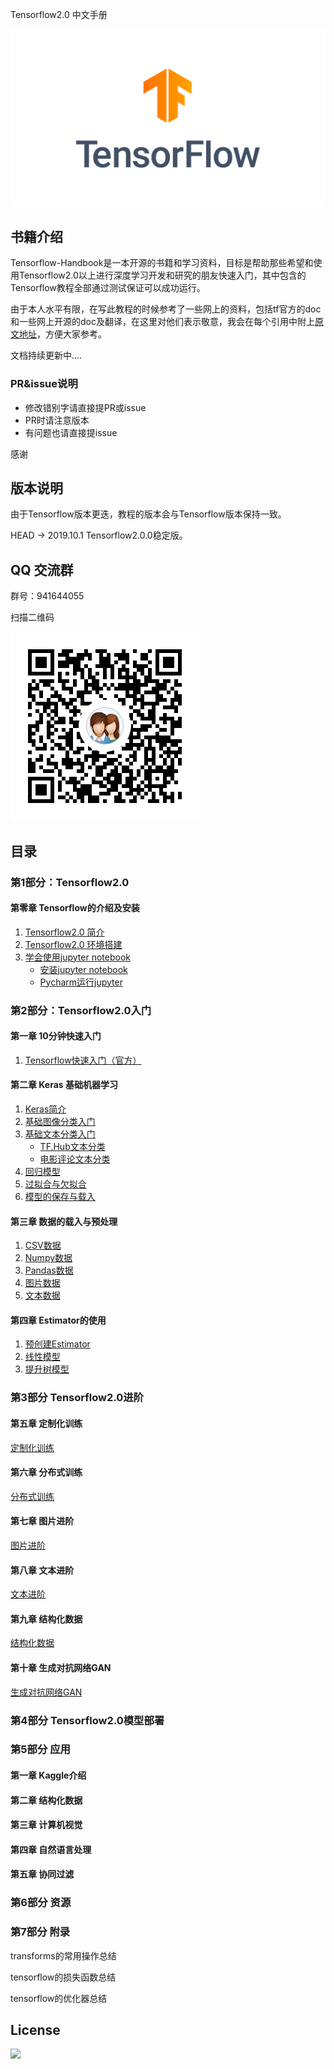 Tensorflow2.0 中文手册

<div align="center">
  <img src="./images/tensorflow.png">
</div>

## 书籍介绍

Tensorflow-Handbook是一本开源的书籍和学习资料，目标是帮助那些希望和使用Tensorflow2.0以上进行深度学习开发和研究的朋友快速入门，其中包含的Tensorflow教程全部通过测试保证可以成功运行。

由于本人水平有限，在写此教程的时候参考了一些网上的资料，包括tf官方的doc和一些网上开源的doc及翻译，在这里对他们表示敬意，我会在每个引用中附上[原文地址](./references.md)，方便大家参考。

文档持续更新中....

### PR&issue说明

- 修改错别字请直接提PR或issue
- PR时请注意版本
- 有问题也请直接提issue

感谢

## 版本说明

由于Tensorflow版本更迭，教程的版本会与Tensorflow版本保持一致。

HEAD -> 2019.10.1  Tensorflow2.0.0稳定版。

## QQ 交流群 

群号：941644055

扫描二维码

![QR1](./images/QR1.png) 

## 目录

### 第1部分：Tensorflow2.0

#### 第零章 Tensorflow的介绍及安装

1. [Tensorflow2.0 简介](chapter0/0.1-tensorflow-introduction.md)
2. [Tensorflow2.0 环境搭建](chapter0/0.2-tensorflow-installation.md)
3. [学会使用jupyter notebook](chapter0/0.3-jupyter_notebook.md)
   - [安装jupyter notebook]()
   - [Pycharm运行jupyter]()

### 第2部分：Tensorflow2.0入门

#### 第一章 10分钟快速入门

1. [Tensorflow快速入门（官方）](chapter1/1.4-beginner.ipynb)

#### 第二章 Keras 基础机器学习

1. [Keras简介](chapter2/2.1-keras_overview.md)
2. [基础图像分类入门](chapter2/2.2-classification.ipynb)
3. [基础文本分类入门](chapter2)
   - [TF.Hub文本分类](chapter2/2.3.1-text_classification_with_hub.ipynb)
   - [电影评论文本分类](chapter2/2.3.2-text_classification.ipynb)
4. [回归模型](chapter2/2.4-regression.ipynb)
5. [过拟合与欠拟合](chapter2/2.5-overfit_and_underfit.ipynb)
6. [模型的保存与载入](chapter2/2.6-save_and_load.ipynb)

#### 第三章 数据的载入与预处理

1. [CSV数据](chapter3/3.1-csv.ipynb)
2. [Numpy数据](chapter3/3.2-numpy.ipynb)
3. [Pandas数据](chapter3/3.3-pandas_dataframe.ipynb)
4. [图片数据](chapter3/3.4-images.ipynb)
5. [文本数据](chapter3/3.5-text.ipynb)

#### 第四章 Estimator的使用

1. [预创建Estimator](chapter4/4.1-premade.ipynb)
2. [线性模型](chapter4/4.2-linear.ipynb)
3. [提升树模型](chapter4/4.3-boosted_trees.ipynb)

### 第3部分 Tensorflow2.0进阶

#### 第五章 定制化训练

[定制化训练](chapter3/3.1-logistic-regression.ipynb)

#### 第六章 分布式训练

[分布式训练](chapter3/3.2-mnist.ipynb)

#### 第七章 图片进阶

[图片进阶](chapter3/3.3-rnn.ipynb)

#### 第八章 文本进阶

[文本进阶]()

#### 第九章 结构化数据

[结构化数据]()

#### 第十章 生成对抗网络GAN

[生成对抗网络GAN]()

### 第4部分 Tensorflow2.0模型部署



### 第5部分 应用

#### 第一章 Kaggle介绍

#### 第二章 结构化数据

#### 第三章 计算机视觉

#### 第四章 自然语言处理

#### 第五章 协同过滤

### 第6部分 资源

### 第7部分 附录

transforms的常用操作总结

tensorflow的损失函数总结

tensorflow的优化器总结

## License

![](https://i.creativecommons.org/l/by-nc-sa/3.0/88x31.png)
